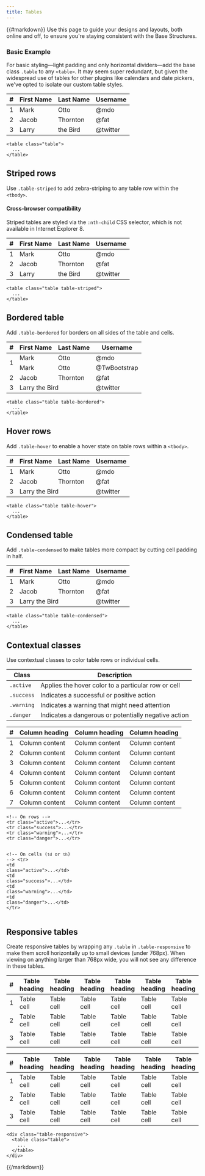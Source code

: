 ```yaml
---
title: Tables
---
```

{{#markdown}}
Use this page to guide your designs and layouts, both online and off, to ensure you're staying consistent with the Base Structures.

### Basic Example
<p>For basic styling—light padding and only horizontal dividers—add the base class <code>.table</code> to any <code>&lt;table&gt;</code>. It may seem super redundant, but given the widespread use of tables for other plugins like calendars and date pickers, we've opted to isolate our custom table styles.</p>
<div class="bs-example">
    <table class="table">
    <thead>
        <tr>
        <th>#</th>
        <th>First Name</th>
        <th>Last Name</th>
        <th>Username</th>
        </tr>
    </thead>
    <tbody>
        <tr>
        <td>1</td>
        <td>Mark</td>
        <td>Otto</td>
        <td>@mdo</td>
        </tr>
        <tr>
        <td>2</td>
        <td>Jacob</td>
        <td>Thornton</td>
        <td>@fat</td>
        </tr>
        <tr>
        <td>3</td>
        <td>Larry</td>
        <td>the Bird</td>
        <td>@twitter</td>
        </tr>
    </tbody>
    </table>
</div>
<div class="highlight"><pre><code class="language-html" data-lang="html"><span class="nt">&lt;table</span> <span class="na">class=</span><span class="s">"table"</span><span class="nt">&gt;</span>
  ...
<span class="nt">&lt;/table&gt;</span></code></pre></div>


<h2 id="tables-striped">Striped rows</h2>
<p>Use <code>.table-striped</code> to add zebra-striping to any table row within the <code>&lt;tbody&gt;</code>.</p>
<div class="bs-callout bs-callout-danger">
    <h4>Cross-browser compatibility</h4>
    <p>Striped tables are styled via the <code>:nth-child</code> CSS selector, which is not available in Internet Explorer 8.</p>
</div>
<div class="bs-example">
    <table class="table table-striped">
    <thead>
        <tr>
        <th>#</th>
        <th>First Name</th>
        <th>Last Name</th>
        <th>Username</th>
        </tr>
    </thead>
    <tbody>
        <tr>
        <td>1</td>
        <td>Mark</td>
        <td>Otto</td>
        <td>@mdo</td>
        </tr>
        <tr>
        <td>2</td>
        <td>Jacob</td>
        <td>Thornton</td>
        <td>@fat</td>
        </tr>
        <tr>
        <td>3</td>
        <td>Larry</td>
        <td>the Bird</td>
        <td>@twitter</td>
        </tr>
    </tbody>
    </table>
</div>
<div class="highlight"><pre><code class="language-html" data-lang="html"><span class="nt">&lt;table</span> <span class="na">class=</span><span class="s">"table table-striped"</span><span class="nt">&gt;</span>
  ...
<span class="nt">&lt;/table&gt;</span></code></pre></div>


<h2 id="tables-bordered">Bordered table</h2>
<p>Add <code>.table-bordered</code> for borders on all sides of the table and cells.</p>
<div class="bs-example">
    <table class="table table-bordered">
    <thead>
        <tr>
        <th>#</th>
        <th>First Name</th>
        <th>Last Name</th>
        <th>Username</th>
        </tr>
    </thead>
    <tbody>
        <tr>
        <td rowspan="2">1</td>
        <td>Mark</td>
        <td>Otto</td>
        <td>@mdo</td>
        </tr>
        <tr>
        <td>Mark</td>
        <td>Otto</td>
        <td>@TwBootstrap</td>
        </tr>
        <tr>
        <td>2</td>
        <td>Jacob</td>
        <td>Thornton</td>
        <td>@fat</td>
        </tr>
        <tr>
        <td>3</td>
        <td colspan="2">Larry the Bird</td>
        <td>@twitter</td>
        </tr>
    </tbody>
    </table>
</div>
<div class="highlight"><pre><code class="language-html" data-lang="html"><span class="nt">&lt;table</span> <span class="na">class=</span><span class="s">"table table-bordered"</span><span class="nt">&gt;</span>
  ...
<span class="nt">&lt;/table&gt;</span></code></pre></div>


<h2 id="tables-hover-rows">Hover rows</h2>
<p>Add <code>.table-hover</code> to enable a hover state on table rows within a <code>&lt;tbody&gt;</code>.</p>
<div class="bs-example">
    <table class="table table-hover">
    <thead>
        <tr>
        <th>#</th>
        <th>First Name</th>
        <th>Last Name</th>
        <th>Username</th>
        </tr>
    </thead>
    <tbody>
        <tr>
        <td>1</td>
        <td>Mark</td>
        <td>Otto</td>
        <td>@mdo</td>
        </tr>
        <tr>
        <td>2</td>
        <td>Jacob</td>
        <td>Thornton</td>
        <td>@fat</td>
        </tr>
        <tr>
        <td>3</td>
        <td colspan="2">Larry the Bird</td>
        <td>@twitter</td>
        </tr>
    </tbody>
    </table>
</div>
<div class="highlight"><pre><code class="language-html" data-lang="html"><span class="nt">&lt;table</span> <span class="na">class=</span><span class="s">"table table-hover"</span><span class="nt">&gt;</span>
  ...
<span class="nt">&lt;/table&gt;</span></code></pre></div>


<h2 id="tables-condensed">Condensed table</h2>
<p>Add <code>.table-condensed</code> to make tables more compact by cutting cell padding in half.</p>
<div class="bs-example">
    <table class="table table-condensed">
    <thead>
        <tr>
        <th>#</th>
        <th>First Name</th>
        <th>Last Name</th>
        <th>Username</th>
        </tr>
    </thead>
    <tbody>
        <tr>
        <td>1</td>
        <td>Mark</td>
        <td>Otto</td>
        <td>@mdo</td>
        </tr>
        <tr>
        <td>2</td>
        <td>Jacob</td>
        <td>Thornton</td>
        <td>@fat</td>
        </tr>
        <tr>
        <td>3</td>
        <td colspan="2">Larry the Bird</td>
        <td>@twitter</td>
        </tr>
    </tbody>
    </table>
</div>
<div class="highlight"><pre><code class="language-html" data-lang="html"><span class="nt">&lt;table</span> <span class="na">class=</span><span class="s">"table table-condensed"</span><span class="nt">&gt;</span>
  ...
<span class="nt">&lt;/table&gt;</span></code></pre></div>


<h2 id="tables-contextual-classes">Contextual classes</h2>
<p>Use contextual classes to color table rows or individual cells.</p>
<div class="table-responsive">
    <table class="table table-bordered table-striped">
    <colgroup>
        <col class="col-xs-1">
        <col class="col-xs-7">
    </colgroup>
    <thead>
        <tr>
        <th>Class</th>
        <th>Description</th>
        </tr>
    </thead>
    <tbody>
        <tr>
        <td>
            <code>.active</code>
        </td>
        <td>Applies the hover color to a particular row or cell</td>
        </tr>
        <tr>
        <td>
            <code>.success</code>
        </td>
        <td>Indicates a successful or positive action</td>
        </tr>
        <tr>
        <td>
            <code>.warning</code>
        </td>
        <td>Indicates a warning that might need attention</td>
        </tr>
        <tr>
        <td>
            <code>.danger</code>
        </td>
        <td>Indicates a dangerous or potentially negative action</td>
        </tr>
    </tbody>
    </table>
</div>
<div class="bs-example">
    <table class="table">
    <thead>
        <tr>
        <th>#</th>
        <th>Column heading</th>
        <th>Column heading</th>
        <th>Column heading</th>
        </tr>
    </thead>
    <tbody>
        <tr class="active">
        <td>1</td>
        <td>Column content</td>
        <td>Column content</td>
        <td>Column content</td>
        </tr>
        <tr>
        <td>2</td>
        <td>Column content</td>
        <td>Column content</td>
        <td>Column content</td>
        </tr>
        <tr class="success">
        <td>3</td>
        <td>Column content</td>
        <td>Column content</td>
        <td>Column content</td>
        </tr>
        <tr>
        <td>4</td>
        <td>Column content</td>
        <td>Column content</td>
        <td>Column content</td>
        </tr>
        <tr class="warning">
        <td>5</td>
        <td>Column content</td>
        <td>Column content</td>
        <td>Column content</td>
        </tr>
        <tr>
        <td>6</td>
        <td>Column content</td>
        <td>Column content</td>
        <td>Column content</td>
        </tr>
        <tr class="danger">
        <td>7</td>
        <td>Column content</td>
        <td>Column content</td>
        <td>Column content</td>
        </tr>
    </tbody>
    </table>
</div>
<div class="highlight"><pre><code class="language-html" data-lang="html"><span class="c">&lt;!-- On rows --&gt;</span>
<span class="nt">&lt;tr</span> <span class="na">class=</span><span class="s">"active"</span><span class="nt">&gt;</span>...<span class="nt">&lt;/tr&gt;</span>
<span class="nt">&lt;tr</span> <span class="na">class=</span><span class="s">"success"</span><span class="nt">&gt;</span>...<span class="nt">&lt;/tr&gt;</span>
<span class="nt">&lt;tr</span> <span class="na">class=</span><span class="s">"warning"</span><span class="nt">&gt;</span>...<span class="nt">&lt;/tr&gt;</span>
<span class="nt">&lt;tr</span> <span class="na">class=</span><span class="s">"danger"</span><span class="nt">&gt;</span>...<span class="nt">&lt;/tr&gt;</span>

<span class="c">&lt;!-- On cells (`td` or `th`) --&gt;</span>
<span class="nt">&lt;tr&gt;</span>
  <span class="nt">&lt;td</span> <span class="na">class=</span><span class="s">"active"</span><span class="nt">&gt;</span>...<span class="nt">&lt;/td&gt;</span>
  <span class="nt">&lt;td</span> <span class="na">class=</span><span class="s">"success"</span><span class="nt">&gt;</span>...<span class="nt">&lt;/td&gt;</span>
  <span class="nt">&lt;td</span> <span class="na">class=</span><span class="s">"warning"</span><span class="nt">&gt;</span>...<span class="nt">&lt;/td&gt;</span>
  <span class="nt">&lt;td</span> <span class="na">class=</span><span class="s">"danger"</span><span class="nt">&gt;</span>...<span class="nt">&lt;/td&gt;</span>
<span class="nt">&lt;/tr&gt;</span></code></pre></div>


<h2 id="tables-responsive">Responsive tables</h2>
<p>Create responsive tables by wrapping any <code>.table</code> in <code>.table-responsive</code> to make them scroll horizontally up to small devices (under 768px). When viewing on anything larger than 768px wide, you will not see any difference in these tables.</p>
<div class="bs-example">
    <div class="table-responsive">
    <table class="table">
        <thead>
        <tr>
            <th>#</th>
            <th>Table heading</th>
            <th>Table heading</th>
            <th>Table heading</th>
            <th>Table heading</th>
            <th>Table heading</th>
            <th>Table heading</th>
        </tr>
        </thead>
        <tbody>
        <tr>
            <td>1</td>
            <td>Table cell</td>
            <td>Table cell</td>
            <td>Table cell</td>
            <td>Table cell</td>
            <td>Table cell</td>
            <td>Table cell</td>
        </tr>
        <tr>
            <td>2</td>
            <td>Table cell</td>
            <td>Table cell</td>
            <td>Table cell</td>
            <td>Table cell</td>
            <td>Table cell</td>
            <td>Table cell</td>
        </tr>
        <tr>
            <td>3</td>
            <td>Table cell</td>
            <td>Table cell</td>
            <td>Table cell</td>
            <td>Table cell</td>
            <td>Table cell</td>
            <td>Table cell</td>
        </tr>
        </tbody>
    </table>
    </div>

<div class="table-responsive">
<table class="table table-bordered">
    <thead>
    <tr>
        <th>#</th>
        <th>Table heading</th>
        <th>Table heading</th>
        <th>Table heading</th>
        <th>Table heading</th>
        <th>Table heading</th>
        <th>Table heading</th>
    </tr>
    </thead>
    <tbody>
    <tr>
        <td>1</td>
        <td>Table cell</td>
        <td>Table cell</td>
        <td>Table cell</td>
        <td>Table cell</td>
        <td>Table cell</td>
        <td>Table cell</td>
    </tr>
    <tr>
        <td>2</td>
        <td>Table cell</td>
        <td>Table cell</td>
        <td>Table cell</td>
        <td>Table cell</td>
        <td>Table cell</td>
        <td>Table cell</td>
    </tr>
    <tr>
        <td>3</td>
        <td>Table cell</td>
        <td>Table cell</td>
        <td>Table cell</td>
        <td>Table cell</td>
        <td>Table cell</td>
        <td>Table cell</td>
    </tr>
    </tbody>
</table>
</div>
</div>
<div class="highlight"><pre><code class="language-html" data-lang="html"><span class="nt">&lt;div</span> <span class="na">class=</span><span class="s">"table-responsive"</span><span class="nt">&gt;</span>
  <span class="nt">&lt;table</span> <span class="na">class=</span><span class="s">"table"</span><span class="nt">&gt;</span>
    ...
  <span class="nt">&lt;/table&gt;</span>
<span class="nt">&lt;/div&gt;</span></code></pre></div>
{{/markdown}}